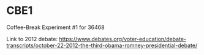 # CBE1
Coffee-Break Experiment #1 for 36468

Link to 2012 debate: https://www.debates.org/voter-education/debate-transcripts/october-22-2012-the-third-obama-romney-presidential-debate/
